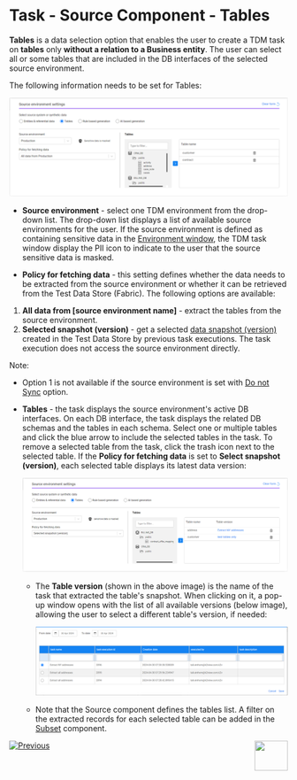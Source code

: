 # Task - Source Component - Tables

**Tables** is a data selection option that enables the user to create a TDM task on **tables** only **without a relation to a Business entity**. The user can select all or some tables that are included in the DB interfaces of the selected source environment.

The following information needs to be set for Tables: 

![source-tables](images/task_source_tables_only.png)

- **Source environment** - select one TDM environment from the drop-down list. The drop-down list displays a list of available source environments for the user. If the source environment is defined as containing sensitive data in the [Environment window](08_environment_window_general_information.md#mask-sensitive-data), the TDM task window display the PII icon to indicate to the user that the source sensitive data is masked. 

- **Policy for fetching data** - this setting defines whether the data needs to be extracted from the source environment or whether it can be retrieved from the Test Data Store (Fabric). The following options are available:

1. **All data from [source environment name]** - extract the tables from the source environment. 
2. **Selected snapshot (version)** - get a selected [data snapshot (version)](15_data_flux_task.md) created in the Test Data Store by previous task executions. The task execution does not access the source environment directly.  

  Note:

  - Option 1 is not available if the source environment is set with [Do not Sync](08_environment_window_general_information.md#do-not-sync) option.

    

- **Tables** - the task displays the source environment's active DB interfaces. On each DB interface, the task displays the related DB schemas and the tables in each schema. Select one or multiple tables and click the blue arrow to include the selected tables in the task. To remove a selected table from the task, click the trash icon next to the selected table. If the **Policy for fetching data** is set to **Select snapshot (version)**, each selected table displays its latest data version:

  ![source-tables with versions](images/task_source_tables_only_snapshot.png)

  

  - The **Table version** (shown in the above image) is the name of the task that extracted the table's snapshot. When clicking on it, a pop-up window opens with the list of all available versions (below image), allowing the user to select a different table's version, if needed:

    ![table versions](images/task_source_table_versions_list.png)

  - Note that the Source component defines the tables list. A filter on the extracted records for each selected table can be added in the [Subset](15_task_subset_component.md) component.

    




 [![Previous](/articles/images/Previous.png)](14_task_overview.md)[<img align="right" width="60" height="54" src="/articles/images/Next.png">](15_data_flux_task.md)

